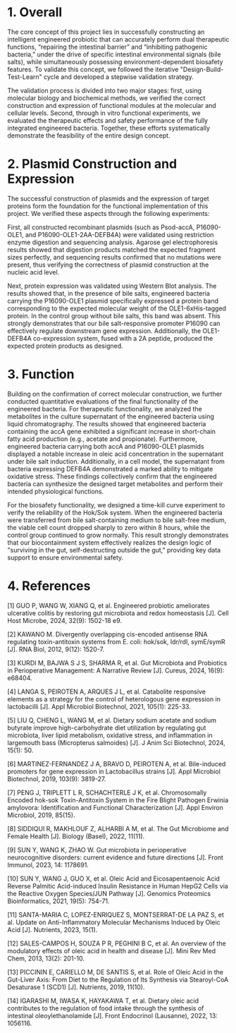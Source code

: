 # 1\. Overall

The core concept of this project lies in successfully constructing an intelligent engineered probiotic that can accurately perform dual therapeutic functions, “repairing the intestinal barrier” and “inhibiting pathogenic bacteria,” under the drive of specific intestinal environmental signals \(bile salts\), while simultaneously possessing environment\-dependent biosafety features\. To validate this concept, we followed the iterative "Design\-Build\-Test\-Learn" cycle and developed a stepwise validation strategy\. 

The validation process is divided into two major stages: first, using molecular biology and biochemical methods, we verified the correct construction and expression of functional modules at the molecular and cellular levels\. Second, through in vitro functional experiments, we evaluated the therapeutic effects and safety performance of the fully integrated engineered bacteria\. Together, these efforts systematically demonstrate the feasibility of the entire design concept\.

# 2\. Plasmid Construction and Expression

The successful construction of plasmids and the expression of target proteins form the foundation for the functional implementation of this project\. We verified these aspects through the following experiments:

First, all constructed recombinant plasmids \(such as Psod\-accA, P16090\-OLE1, and P16090\-OLE1\-2AA\-DEFB4A\) were validated using restriction enzyme digestion and sequencing analysis\. Agarose gel electrophoresis results showed that digestion products matched the expected fragment sizes perfectly, and sequencing results confirmed that no mutations were present, thus verifying the correctness of plasmid construction at the nucleic acid level\.

Next, protein expression was validated using Western Blot analysis\. The results showed that, in the presence of bile salts, engineered bacteria carrying the P16090\-OLE1 plasmid specifically expressed a protein band corresponding to the expected molecular weight of the OLE1\-6xHis\-tagged protein\. In the control group without bile salts, this band was absent\. This strongly demonstrates that our bile salt\-responsive promoter P16090 can effectively regulate downstream gene expression\. Additionally, the OLE1\-DEFB4A co\-expression system, fused with a 2A peptide, produced the expected protein products as designed\.

# 3\. Function

Building on the confirmation of correct molecular construction, we further conducted quantitative evaluations of the final functionality of the engineered bacteria\. For therapeutic functionality, we analyzed the metabolites in the culture supernatant of the engineered bacteria using liquid chromatography\. The results showed that engineered bacteria containing the accA gene exhibited a significant increase in short\-chain fatty acid production \(e\.g\., acetate and propionate\)\. Furthermore, engineered bacteria carrying both accA and P16090\-OLE1 plasmids displayed a notable increase in oleic acid concentration in the supernatant under bile salt induction\. Additionally, in a cell model, the supernatant from bacteria expressing DEFB4A demonstrated a marked ability to mitigate oxidative stress\. These findings collectively confirm that the engineered bacteria can synthesize the designed target metabolites and perform their intended physiological functions\.

For the biosafety functionality, we designed a time\-kill curve experiment to verify the reliability of the Hok/Sok system\. When the engineered bacteria were transferred from bile salt\-containing medium to bile salt\-free medium, the viable cell count dropped sharply to zero within 8 hours, while the control group continued to grow normally\. This result strongly demonstrates that our biocontainment system effectively realizes the design logic of "surviving in the gut, self\-destructing outside the gut," providing key data support to ensure environmental safety\.

# 4\. References

\[1\]	GUO P, WANG W, XIANG Q, et al\. Engineered probiotic ameliorates ulcerative colitis by restoring gut microbiota and redox homeostasis \[J\]\. Cell Host Microbe, 2024, 32\(9\): 1502\-18 e9\.

\[2\]	KAWANO M\. Divergently overlapping cis\-encoded antisense RNA regulating toxin\-antitoxin systems from E\. coli: hok/sok, ldr/rdl, symE/symR \[J\]\. RNA Biol, 2012, 9\(12\): 1520\-7\.

\[3\]	KURDI M, BAJWA S J S, SHARMA R, et al\. Gut Microbiota and Probiotics in Perioperative Management: A Narrative Review \[J\]\. Cureus, 2024, 16\(9\): e68404\.

\[4\]	LANGA S, PEIROTEN A, ARQUES J L, et al\. Catabolite responsive elements as a strategy for the control of heterologous gene expression in lactobacilli \[J\]\. Appl Microbiol Biotechnol, 2021, 105\(1\): 225\-33\.

\[5\]	LIU Q, CHENG L, WANG M, et al\. Dietary sodium acetate and sodium butyrate improve high\-carbohydrate diet utilization by regulating gut microbiota, liver lipid metabolism, oxidative stress, and inflammation in largemouth bass \(Micropterus salmoides\) \[J\]\. J Anim Sci Biotechnol, 2024, 15\(1\): 50\.

\[6\]	MARTINEZ\-FERNANDEZ J A, BRAVO D, PEIROTEN A, et al\. Bile\-induced promoters for gene expression in Lactobacillus strains \[J\]\. Appl Microbiol Biotechnol, 2019, 103\(9\): 3819\-27\.

\[7\]	PENG J, TRIPLETT L R, SCHACHTERLE J K, et al\. Chromosomally Encoded hok\-sok Toxin\-Antitoxin System in the Fire Blight Pathogen Erwinia amylovora: Identification and Functional Characterization \[J\]\. Appl Environ Microbiol, 2019, 85\(15\)\.

\[8\]	SIDDIQUI R, MAKHLOUF Z, ALHARBI A M, et al\. The Gut Microbiome and Female Health \[J\]\. Biology \(Basel\), 2022, 11\(11\)\.

\[9\]	SUN Y, WANG K, ZHAO W\. Gut microbiota in perioperative neurocognitive disorders: current evidence and future directions \[J\]\. Front Immunol, 2023, 14: 1178691\.

\[10\]	SUN Y, WANG J, GUO X, et al\. Oleic Acid and Eicosapentaenoic Acid Reverse Palmitic Acid\-induced Insulin Resistance in Human HepG2 Cells via the Reactive Oxygen Species/JUN Pathway \[J\]\. Genomics Proteomics Bioinformatics, 2021, 19\(5\): 754\-71\.

\[11\]	SANTA\-MARIA C, LOPEZ\-ENRIQUEZ S, MONTSERRAT\-DE LA PAZ S, et al\. Update on Anti\-Inflammatory Molecular Mechanisms Induced by Oleic Acid \[J\]\. Nutrients, 2023, 15\(1\)\.

\[12\]	SALES\-CAMPOS H, SOUZA P R, PEGHINI B C, et al\. An overview of the modulatory effects of oleic acid in health and disease \[J\]\. Mini Rev Med Chem, 2013, 13\(2\): 201\-10\.

\[13\]	PICCININ E, CARIELLO M, DE SANTIS S, et al\. Role of Oleic Acid in the Gut\-Liver Axis: From Diet to the Regulation of Its Synthesis via Stearoyl\-CoA Desaturase 1 \(SCD1\) \[J\]\. Nutrients, 2019, 11\(10\)\.

\[14\]	IGARASHI M, IWASA K, HAYAKAWA T, et al\. Dietary oleic acid contributes to the regulation of food intake through the synthesis of intestinal oleoylethanolamide \[J\]\. Front Endocrinol \(Lausanne\), 2022, 13: 1056116\.

